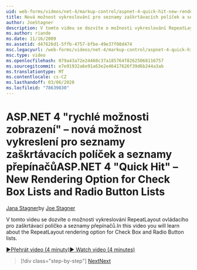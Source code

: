 ```yaml
---
uid: web-forms/videos/net-4/markup-control/aspnet-4-quick-hit-new-rendering-option-for-check-box-lists-and-radio-button-lists
title: Nová možnost vykreslování pro seznamy zaškrtávacích políček a seznamy přepínačů | Microsoft Docs
author: JoeStagner
description: V tomto videu se dozvíte o možnosti vykreslování RepeatLayout ovládacího pro zaškrtávací políčko a seznamy přepínačů.
ms.author: riande
ms.date: 11/16/2009
ms.assetid: d47626d1-5ffb-4757-bfbe-49e37f08d474
msc.legacyurl: /web-forms/videos/net-4/markup-control/aspnet-4-quick-hit-new-rendering-option-for-check-box-lists-and-radio-button-lists
msc.type: video
ms.openlocfilehash: 079a43a72e24460c37a185764f82625068116757
ms.sourcegitcommit: e7e91932a6e91a63e2e46417626f39d6b244a3ab
ms.translationtype: MT
ms.contentlocale: cs-CZ
ms.lasthandoff: 03/06/2020
ms.locfileid: "78639830"
---
```

# <a name="aspnet-4-quick-hit--new-rendering-option-for-check-box-lists-and-radio-button-lists"></a><span data-ttu-id="8ec1f-103">ASP.NET 4 "rychlé možnosti zobrazení" – nová možnost vykreslení pro seznamy zaškrtávacích políček a seznamy přepínačů</span><span class="sxs-lookup"><span data-stu-id="8ec1f-103">ASP.NET 4 "Quick Hit" – New Rendering Option for Check Box Lists and Radio Button Lists</span></span>

<span data-ttu-id="8ec1f-104">[Jana Stagner](https://github.com/JoeStagner)</span><span class="sxs-lookup"><span data-stu-id="8ec1f-104">by [Joe Stagner](https://github.com/JoeStagner)</span></span>

<span data-ttu-id="8ec1f-105">V tomto videu se dozvíte o možnosti vykreslování RepeatLayout ovládacího pro zaškrtávací políčko a seznamy přepínačů.</span><span class="sxs-lookup"><span data-stu-id="8ec1f-105">In this video you will learn about the RepeatLayout rendering option for Check Box and Radio Button lists.</span></span> 

[<span data-ttu-id="8ec1f-106">&#9654;Přehrát video (4 minuty)</span><span class="sxs-lookup"><span data-stu-id="8ec1f-106">&#9654; Watch video (4 minutes)</span></span>](https://channel9.msdn.com/Blogs/ASP-NET-Site-Videos/aspnet-4-quick-hit-new-rendering-option-for-check-box-lists-and-radio-button-lists)

> [!div class="step-by-step"]
> [<span data-ttu-id="8ec1f-107">Next</span><span class="sxs-lookup"><span data-stu-id="8ec1f-107">Next</span></span>](aspnet-4-quick-hit-table-free-templated-controls.md)
